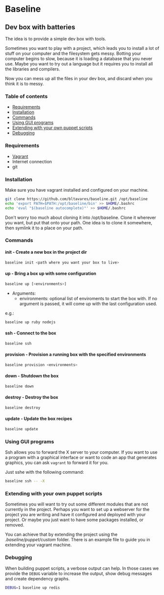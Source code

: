 # Baseline
## Dev box with batteries

The idea is to provide a simple dev box with tools.

Sometimes you want to play with a project, which leads you to install a lot of stuff on your computer and the filesystem gets messy.
Botting your computer begins to slow, because it is loading a database that you never use.
Maybe you want to try out a language but it requires you to install all the libraries and compilers.

Now you can mess up all the files in your dev box, and discard when you think it is to messy.

### Table of contents
  - [Requirements](#requirements)
  - [Installation](#installation)
  - [Commands](#commands)
  - [Using GUI programs](#using-gui-programs)
  - [Extending with your own puppet scripts](#extending-with-your-own-puppet-scripts)
  - [Debugging](#debugging)

### Requirements

* [Vagrant](http://vagrantup.com)
* Internet connection
* git

### Installation

Make sure you have vagrant installed and configured on your machine.

```bash
git clone https://github.com/bltavares/baseline.git /opt/baseline
echo 'export PATH=$PATH:/opt/baseline/bin' >> $HOME/.bashrc
echo 'eval "$(baseline autocomplete)"' >> $HOME/.bashrc
```

Don't worry too much about cloning it into /opt/baseline. Clone it wherever you want, but put that onto your path. One idea is to clone it somewhere, then symlink it to a place on your path.

### Commands

#### init - Create a new box in the project dir

```bash
baseline init <path where you want your box to live>
```

#### up - Bring a box up with some configuration

```bash
baseline up [<environments>]
```
- Arguments:
  - environments: optional list of enviroments to start the box with. If no argument is passed, it will come up with the last configuration used.

e.g.:
```bash
baseline up ruby nodejs
```

#### ssh - Connect to the box
```bash
baseline ssh
```

#### provision - Provision a running box with the specified environments
```bash
baseline provision <environments>
```

#### down - Shutdown the box
```bash
baseline down
```

#### destroy - Destroy the box
```bash
baseline destroy
```

#### update - Update the box recipes
```bash
baseline update
```

### Using GUI programs

Ssh allows you to forward the X server to your computer. If you want to use a program with a graphical interface or want to code an app that generates graphics, you can ask `vagrant` to forward it for you.

Just sshe with the following command:
```bash
baseline ssh -- -X
```

### Extending with your own puppet scripts

Sometimes you will want to try out some different modules that are not currently in the project. Perhaps you want to set up a webserver for the project you are writing and have it configured and deployed with your project. Or maybe you just want to have some packages installed, or removed.

You can achieve that by extending the project using the _.baseline/puppet/custom_ folder. There is an example file to guide you in extending your vagrant machine.

### Debugging

When building puppet scripts, a verbose output can help. In those cases we provide the `DEBUG` variable to increase the output, show debug messages and create dependency graphs.

```bash
DEBUG=1 baseline up redis
```

